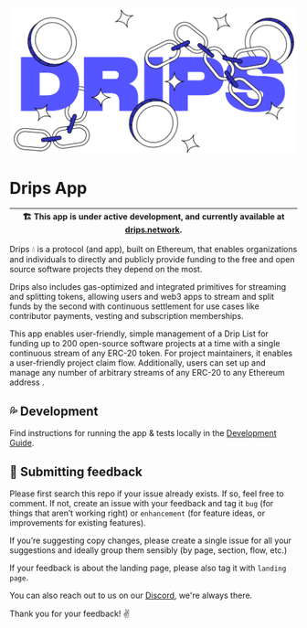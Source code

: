![Drips Logo illustration](/docs/assets/drips-logo-illustration.png)

# Drips App

| 🏗️ This app is under active development, and currently available at [drips.network](https://drips.network/). |
| ------------------------------------------------------------------------------------------------------------ |

Drips 💧 is a protocol (and app), built on Ethereum, that enables organizations and individuals to directly and publicly provide funding to the free and open source software projects they depend on the most.

Drips also includes gas-optimized and integrated primitives for streaming and splitting tokens, allowing users and web3 apps to stream and split funds by the second with continuous settlement for use cases like contributor payments, vesting and subscription memberships.

This app enables user-friendly, simple management of a Drip List for funding up to 200 open-source software projects at a time with a single continuous stream of any ERC-20 token. For project maintainers, it enables a user-friendly project claim flow. Additionally, users can set up and manage any number of arbitrary streams of any ERC-20 to any Ethereum address .

## 💦 Development

Find instructions for running the app & tests locally in the [Development Guide](/docs/DEVELOPMENT.md).

## 📝 Submitting feedback

Please first search this repo if your issue already exists. If so, feel free to comment. If not, create an issue with your feedback and tag it `bug` (for things that aren’t working right) or `enhancement` (for feature ideas, or improvements for existing features).

If you’re suggesting copy changes, please create a single issue for all your suggestions and ideally group them sensibly (by page, section, flow, etc.)

If your feedback is about the landing page, please also tag it with `landing page`.

You can also reach out to us on our [Discord](https://discord.gg/t8XBXZAEs5), we're always there.

Thank you for your feedback! ✌️
